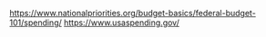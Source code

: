 https://www.nationalpriorities.org/budget-basics/federal-budget-101/spending/
https://www.usaspending.gov/